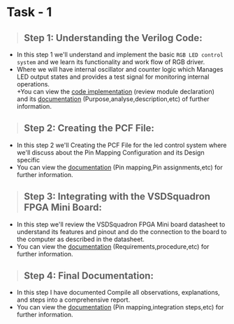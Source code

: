 # **Task - 1**

> ## **Step 1: Understanding the Verilog Code**:
+ In this step 1 we'll understand and implement the basic `RGB LED control system` and we learn its functionality and work flow of RGB driver.  
+ Where we will have internal oscillator and counter logic which Manages LED output states and provides a test signal for monitoring internal operations.  
+You can view the [code implementation](Task_1_Files/Code_implementation.md) (review module declaration) and its [documentation](https://github.com/sribalaji-16/VSD_FPGA/blob/main/Task_1_Files/Understanding%20the%20Verilog%20Code.md) (Purpose,analyse,description,etc) of further information.
 
> ## **Step 2: Creating the PCF File**:
+ In this step 2 we'll Creating the PCF File for the led control system where we'll discuss about the Pin Mapping Configuration and its Design specific  
+ You can view the [documentation](Task_1_Files/Creating_the_PCF_file.md) (Pin mapping,Pin assignments,etc) for further information.

> ## **Step 3: Integrating with the VSDSquadron FPGA Mini Board**:
+ In this step we'll review the VSDSquadron FPGA Mini board datasheet to understand its features and pinout and do the connection to the board to the computer as described in the datasheet.  
+ You can view the [documentation](https://github.com/sribalaji-16/VSD_FPGA/blob/main/Task_1_Files/Integrating%20VSD%20squadron%20FPGA%20mini.md) (Requirements,procedure,etc) for further information.

> ## **Step 4: Final Documentation**:
+ In this step I have documented Compile all observations, explanations, and steps into a comprehensive report.  
+ You can view the [documentation](https://github.com/sribalaji-16/VSD_FPGA/blob/main/Task_1_Files/Final%20Documentation%20Report.md) (Pin mapping,integration steps,etc) for further information.  

